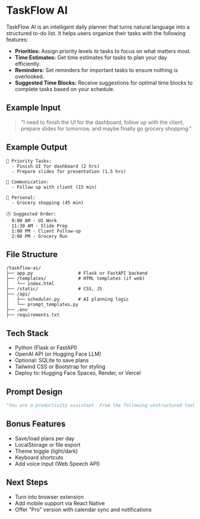 # TaskFlow AI

TaskFlow AI is an intelligent daily planner that turns natural language into a structured to-do list. It helps users organize their tasks with the following features:

- **Priorities:** Assign priority levels to tasks to focus on what matters most.
- **Time Estimates:** Get time estimates for tasks to plan your day efficiently.
- **Reminders:** Set reminders for important tasks to ensure nothing is overlooked.
- **Suggested Time Blocks:** Receive suggestions for optimal time blocks to complete tasks based on your schedule.

## Example Input
> "I need to finish the UI for the dashboard, follow up with the client, prepare slides for tomorrow, and maybe finally go grocery shopping."

## Example Output
```
🎯 Priority Tasks:
  - Finish UI for dashboard (2 hrs)
  - Prepare slides for presentation (1.5 hrs)

📨 Communication:
  - Follow up with client (15 min)

🛒 Personal:
  - Grocery shopping (45 min)

🕒 Suggested Order:
  9:00 AM - UI Work
  11:30 AM - Slide Prep
  1:00 PM - Client Follow-up
  2:00 PM - Grocery Run
```

## File Structure

```
/taskflow-ai/
├── app.py                 # Flask or FastAPI backend
├── /templates/            # HTML templates (if web)
│   └── index.html
├── /static/               # CSS, JS
├── /api/
│   ├── scheduler.py       # AI planning logic
│   └── prompt_templates.py
├── .env
├── requirements.txt
```

## Tech Stack

- Python (Flask or FastAPI)
- OpenAI API (or Hugging Face LLM)
- Optional: SQLite to save plans
- Tailwind CSS or Bootstrap for styling
- Deploy to: Hugging Face Spaces, Render, or Vercel

## Prompt Design

```python
"You are a productivity assistant. From the following unstructured task list, extract and organize the tasks into clear categories. Add realistic time estimates and propose a daily schedule order."
```

## Bonus Features

- Save/load plans per day
- LocalStorage or file export
- Theme toggle (light/dark)
- Keyboard shortcuts
- Add voice input (Web Speech API)

## Next Steps

- Turn into browser extension
- Add mobile support via React Native
- Offer “Pro” version with calendar sync and notifications
